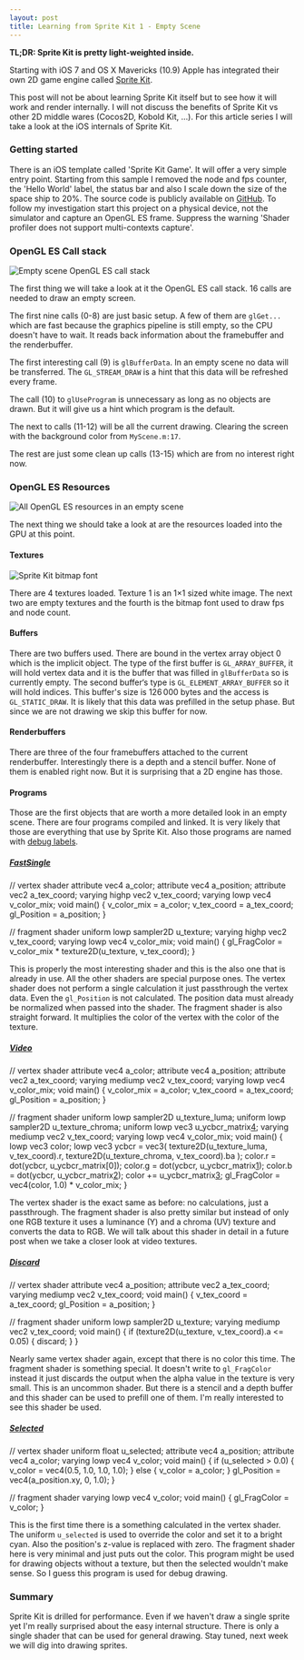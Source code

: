 ```yaml
---
layout: post
title: Learning from Sprite Kit 1 - Empty Scene
---
```


**TL;DR: Sprite Kit is pretty light-weighted inside.**

Starting with iOS 7 and OS X Mavericks (10.9) Apple has integrated their own 2D game engine called [Sprite Kit][1]. 

This post will not be about learning Sprite Kit itself but to see how it will work and render internally.
I will not discuss the benefits of Sprite Kit vs other 2D middle wares (Cocos2D, Kobold Kit, …). For this article series I will take a look at the iOS internals of Sprite Kit.

### Getting started

There is an iOS template called 'Sprite Kit Game'. It will offer a very simple entry point. Starting from this sample I removed the node and fps counter, the 'Hello World' label, the status bar and also I scale down the size of the space ship to 20%. The source code is publicly available on [GitHub][2]. To follow my investigation start this project on a physical device, not the simulator and capture an OpenGL ES frame. Suppress the warning 'Shader profiler does not support multi-contexts capture'.

### OpenGL ES Call stack

![Empty scene OpenGL ES call stack][image-1]

The first thing we will take a look at it the OpenGL ES call stack. 16 calls are needed to draw an empty screen.

The first nine calls (0-8) are just basic setup. A few of them are `glGet...` which are fast because the graphics pipeline is still empty, so the CPU doesn't have to wait. It reads back information about the framebuffer and the renderbuffer.

The first interesting call (9) is `glBufferData`. In an empty scene no data will be transferred. The `GL_STREAM_DRAW` is a hint that this data will be refreshed every frame.

The call (10) to `glUseProgram` is unnecessary as long as no objects are drawn. But it will give us a hint which program is the default.

The next to calls (11-12) will be all the current drawing. Clearing the screen with the background color from `MyScene.m:17`.

The rest are just some clean up calls (13-15) which are from no interest right now.

### OpenGL ES Resources

![All OpenGL ES resources in an empty scene][image-2]

The next thing we should take a look at are the resources loaded into the GPU at this point.

#### Textures

![Sprite Kit bitmap font][image-3]

There are 4 textures loaded. Texture 1 is an 1×1 sized white image. The next two are empty textures and the fourth is the bitmap font used to draw fps and node count.

#### Buffers

There are two buffers used. There are bound in the vertex array object 0 which is the implicit object. The type of the first buffer is `GL_ARRAY_BUFFER`, it will hold vertex data and it is the buffer that was filled in `glBufferData` so is currently empty. The second buffer‘s type is `GL_ELEMENT_ARRAY_BUFFER` so it will hold indices. This buffer's size is 126 000 bytes and the access is `GL_STATIC_DRAW`. It is likely that this data was prefilled in the setup phase. But since we are not drawing we skip this buffer for now.

#### Renderbuffers

There are three of the four framebuffers attached to the current renderbuffer. Interestingly there is a depth and a stencil buffer. None of them is enabled right now. But it is surprising that a 2D engine has those.

#### Programs

Those are the first objects that are worth a more detailed look in an empty scene. There are four programs compiled and linked. It is very likely that those are everything that use by Sprite Kit. Also those programs are named with [debug labels][3]. 

##### [FastSingle][4]

// vertex shader
attribute vec4 a\_color;
attribute vec4 a\_position;
attribute vec2 a\_tex\_coord;
varying highp vec2 v\_tex\_coord;
varying lowp vec4 v\_color\_mix;
void main() {
v\_color\_mix = a\_color;
v\_tex\_coord = a\_tex\_coord;
gl\_Position = a\_position;
}

// fragment shader
uniform lowp sampler2D u\_texture;
varying highp vec2 v\_tex\_coord;
varying lowp vec4 v\_color\_mix;
void main() {
gl\_FragColor = v\_color\_mix \* texture2D(u\_texture, v\_tex\_coord);
}

This is properly the most interesting shader and this is the also one that is already in use. All the other shaders are special purpose ones.
The vertex shader does not perform a single calculation it just passthrough the vertex data. Even the `gl_Position` is not calculated. The position data must already be normalized when passed into the shader.
The fragment shader is also straight forward. It multiplies the color of the vertex with the color of the texture.

##### [Video][5]

// vertex shader
attribute vec4 a\_color;
attribute vec4 a\_position;
attribute vec2 a\_tex\_coord;
varying mediump vec2 v\_tex\_coord;
varying lowp vec4 v\_color\_mix;
void main() {
v\_color\_mix = a\_color;
v\_tex\_coord = a\_tex\_coord;
gl\_Position = a\_position;
}

// fragment shader
uniform lowp sampler2D u\_texture\_luma;
uniform lowp sampler2D u\_texture\_chroma;
uniform lowp vec3 u\_ycbcr\_matrix[4];
varying mediump vec2 v\_tex\_coord;
varying lowp vec4 v\_color\_mix;
void main() {
lowp vec3 color;
lowp vec3 ycbcr = vec3(
texture2D(u\_texture\_luma, v\_tex\_coord).r,
texture2D(u\_texture\_chroma, v\_tex\_coord).ba
);
color.r = dot(ycbcr, u\_ycbcr\_matrix[0]);
color.g = dot(ycbcr, u\_ycbcr\_matrix[1]);
color.b = dot(ycbcr, u\_ycbcr\_matrix[2]);
color += u\_ycbcr\_matrix[3];
gl\_FragColor = vec4(color, 1.0) \* v\_color\_mix;
}

The vertex shader is the exact same as before: no calculations, just a passthrough.
The fragment shader is also pretty similar but instead of only one RGB texture it uses a luminance (Y) and a chroma (UV) texture and converts the data to RGB. We will talk about this shader in detail in a future post when we take a closer look at video textures.

##### [Discard][6]

// vertex shader
attribute vec4 a\_position;
attribute vec2 a\_tex\_coord;
varying mediump vec2 v\_tex\_coord;
void main() {
v\_tex\_coord = a\_tex\_coord;
gl\_Position = a\_position;
}

// fragment shader
uniform lowp sampler2D u\_texture;
varying mediump vec2 v\_tex\_coord;
void main() {
if (texture2D(u\_texture, v\_tex\_coord).a \<= 0.05) {
discard;
}
}

Nearly same vertex shader again, except that there is no color this time.
The fragment shader is something special. It doesn't write to `gl_FragColor` instead it just discards the output when the alpha value in the texture is very small. This is an uncommon shader. But there is a stencil and a depth buffer and this shader can be used to prefill one of them. I'm really interested to see this shader be used.

##### [Selected][7]

// vertex shader
uniform float u\_selected;
attribute vec4 a\_position;
attribute vec4 a\_color;
varying lowp vec4 v\_color;
void main() {
if (u\_selected \> 0.0) {
v\_color = vec4(0.5, 1.0, 1.0, 1.0);
} else {
v\_color = a\_color;
} 
gl\_Position = vec4(a\_position.xy, 0, 1.0);
}

// fragment shader
varying lowp vec4 v\_color;
void main() {
gl\_FragColor = v\_color;
}

This is the first time there is a something calculated in the vertex shader. The uniform `u_selected` is used to override the color and set it to a bright cyan. Also the position's z-value is replaced with zero.
The fragment shader here is very minimal and just puts out the color. This program might be used for drawing objects without a texture, but then the selected wouldn't make sense. So I guess this program is used for debug drawing.

### Summary

Sprite Kit is drilled for performance. Even if we haven't draw a single sprite yet I'm really surprised about the easy internal structure. There is only a single shader that can be used for general drawing. Stay tuned, next week we will dig into drawing sprites.

[1]:	https://developer.apple.com/library/IOs/documentation/GraphicsAnimation/Conceptual/SpriteKit_PG/Introduction/Introduction.html
[2]:	https://github.com/McZonk/SpriteKitInside/tree/1
[3]:	https://developer.apple.com/library/ios/documentation/3ddrawing/conceptual/opengles_programmingguide/Performance/Performance.html#//apple_ref/doc/uid/TP40008793-CH105-SW6
[4]:	https://gist.github.com/McZonk/8228086
[5]:	https://gist.github.com/McZonk/8228152
[6]:	https://gist.github.com/McZonk/8228033
[7]:	https://gist.github.com/McZonk/8228124

[image-1]:	/content/images/2014/Jan/SpriteKit_EmptyCallstack.png
[image-2]:	/content/images/2014/Jan/SpriteKit_EmptySceneResources.png
[image-3]:	/content/images/2014/Jan/SpriteKit_BitmapFont.png
